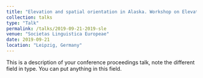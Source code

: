 ```yaml
---
title: "Elevation and spatial orientation in Alaska. Workshop on Elevation as a Deictic Category"
collection: talks
type: "Talk"
permalink: /talks/2019-09-21-2019-sle
venue: "Societas Linguistica Europeae"
date: 2019-09-21
location: "Leipzig, Germany"
---
```


This is a description of your conference proceedings talk, note the different field in type. You can put anything in this field.
